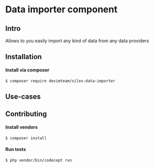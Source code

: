 # Data importer component

## Intro

Allows to you easily import any kind of data from any data providers

## Installation

#### Install via composer

```
$ composer require devimteam/silex-data-importer
```

## Use-cases

## Contributing

#### Install vendors

```
$ composer install
```

#### Run tests

```
$ php vendor/bin/codecept run
```
